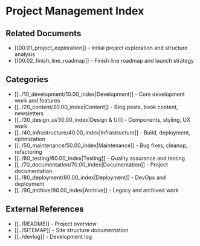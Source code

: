 # Project Management Index

## Related Documents
- [[00.01_project_exploration]] - Initial project exploration and structure analysis
- [[00.02_finish_line_roadmap]] - Finish line roadmap and launch strategy

## Categories
- [[../10_development/10.00_index|Development]] - Core development work and features
- [[../20_content/20.00_index|Content]] - Blog posts, book content, newsletters
- [[../30_design_ui/30.00_index|Design & UI]] - Components, styling, UX work
- [[../40_infrastructure/40.00_index|Infrastructure]] - Build, deployment, optimization
- [[../50_maintenance/50.00_index|Maintenance]] - Bug fixes, cleanup, refactoring
- [[../60_testing/60.00_index|Testing]] - Quality assurance and testing
- [[../70_documentation/70.00_index|Documentation]] - Project documentation
- [[../80_deployment/80.00_index|Deployment]] - DevOps and deployment
- [[../90_archive/90.00_index|Archive]] - Legacy and archived work

## External References
- [[../README]] - Project overview
- [[../SITEMAP]] - Site structure documentation
- [[../devlog]] - Development log